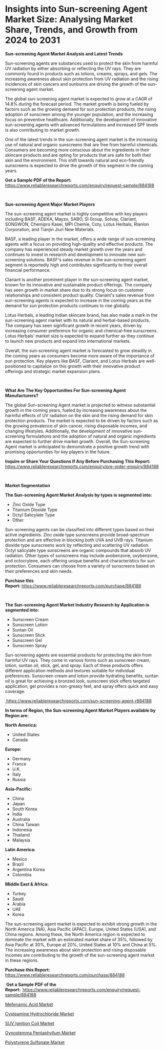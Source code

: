 <p><h1>Insights into Sun-screening Agent Market Size: Analysing Market Share, Trends, and Growth from 2024 to 2031</h1></p><p><strong>Sun-screening Agent Market Analysis and Latest Trends</strong></p>
<p><p>Sun-screening agents are substances used to protect the skin from harmful UV radiation by either absorbing or reflecting the UV rays. They are commonly found in products such as lotions, creams, sprays, and gels. The increasing awareness about skin protection from UV radiation and the rising incidences of skin cancers and sunburns are driving the growth of the sun-screening agent market.</p><p>The global sun-screening agent market is expected to grow at a CAGR of 14.8% during the forecast period. The market growth is being fueled by factors such as the growing demand for sun protection products, the rising adoption of sunscreen among the younger population, and the increasing focus on preventive healthcare. Additionally, the development of innovative sun-screening agents with advanced formulations and increased SPF levels is also contributing to market growth.</p><p>One of the latest trends in the sun-screening agent market is the increasing use of natural and organic sunscreens that are free from harmful chemicals. Consumers are becoming more conscious about the ingredients in their skincare products and are opting for products that are safe for both their skin and the environment. This shift towards natural and eco-friendly sunscreens is expected to drive the growth of this segment in the coming years.</p></p>
<p><strong>Get a Sample PDF of the Report:&nbsp;</strong> <a href="https://www.reliableresearchreports.com/enquiry/request-sample/884188">https://www.reliableresearchreports.com/enquiry/request-sample/884188</a></p>
<p>&nbsp;</p>
<p><strong>Sun-screening Agent Major Market Players</strong></p>
<p><p>The sun-screening agent market is highly competitive with key players including BASF, ADEKA, Mayzo, SABO, SI Group, Solvay, Clariant, SONGWON, Chemipro Kasei, MPI Chemie, Coty, Lotus Herbals, Rianlon Corporation, and Tianjin Jiuri New Materials. </p><p>BASF, a leading player in the market, offers a wide range of sun-screening agents with a focus on providing high-quality and effective products. The company has experienced steady market growth over the years and continues to invest in research and development to innovate new sun-screening solutions. BASF's sales revenue in the sun-screening agent segment is reportedly high and contributes significantly to their overall financial performance.</p><p>Clariant is another prominent player in the sun-screening agent market, known for its innovative and sustainable product offerings. The company has seen growth in market share due to its strong focus on customer relationships and consistent product quality. Clariant's sales revenue from sun-screening agents is expected to increase in the coming years as the demand for sun protection products continues to rise globally.</p><p>Lotus Herbals, a leading Indian skincare brand, has also made a mark in the sun-screening agent market with its natural and herbal-based products. The company has seen significant growth in recent years, driven by increasing consumer preference for organic and chemical-free sunscreens. Lotus Herbals' market size is expected to expand further as they continue to launch new products and expand into international markets.</p><p>Overall, the sun-screening agent market is forecasted to grow steadily in the coming years as consumers become more aware of the importance of sun protection. Key players like BASF, Clariant, and Lotus Herbals are well-positioned to capitalize on this growth with their innovative product offerings and strategic market expansion plans.</p></p>
<p>&nbsp;</p>
<p><strong>What Are The Key Opportunities For Sun-screening Agent Manufacturers?</strong></p>
<p><p>The global Sun-screening Agent market is projected to witness substantial growth in the coming years, fueled by increasing awareness about the harmful effects of UV radiation on the skin and the rising demand for skin protection products. The market is expected to be driven by factors such as the growing prevalence of skin cancer, rising disposable incomes, and changing lifestyles. Additionally, the development of innovative sun-screening formulations and the adoption of natural and organic ingredients are expected to further drive market growth. Overall, the Sun-screening Agent market is anticipated to demonstrate a positive growth trend with promising opportunities for key players in the future.</p></p>
<p><strong>Inquire or Share Your Questions If Any Before Purchasing This Report:</strong> <a href="https://www.reliableresearchreports.com/enquiry/pre-order-enquiry/884188">https://www.reliableresearchreports.com/enquiry/pre-order-enquiry/884188</a></p>
<p>&nbsp;</p>
<p><strong>Market Segmentation</strong></p>
<p><strong>The Sun-screening Agent Market Analysis by types is segmented into:</strong></p>
<p><ul><li>Zinc Oxide Type</li><li>Titanium Dioxide Type</li><li>Octyl Salicylate Type</li><li>Other</li></ul></p>
<p><p>Sun-screening agents can be classified into different types based on their active ingredients. Zinc oxide type sunscreens provide broad-spectrum protection and are effective in blocking both UVA and UVB rays. Titanium dioxide type sunscreens work by reflecting and scattering UV radiation. Octyl salicylate type sunscreens are organic compounds that absorb UV radiation. Other types of sunscreens may include avobenzone, oxybenzone, and octocrylene, each offering unique benefits and characteristics for sun protection. Consumers can choose from a variety of sunscreens based on their preferences and skin needs.</p></p>
<p><strong>Purchase this Report:&nbsp;</strong><a href="https://www.reliableresearchreports.com/purchase/884188">https://www.reliableresearchreports.com/purchase/884188</a></p>
<p>&nbsp;</p>
<p><strong>The Sun-screening Agent Market Industry Research by Application is segmented into:</strong></p>
<p><ul><li>Sunscreen Cream</li><li>Sunscreen Lotion</li><li>Suntan Oil</li><li>Sunscreen Stick</li><li>Sunscreen Gel</li><li>Sunscreen Spray</li></ul></p>
<p><p>Sun-screening agents are essential products for protecting the skin from harmful UV rays. They come in various forms such as sunscreen cream, lotion, suntan oil, stick, gel, and spray. Each of these products offers different application methods and textures suitable for individual preferences. Sunscreen cream and lotion provide hydrating benefits, suntan oil is great for achieving a bronzed look, sunscreen stick offers targeted application, gel provides a non-greasy feel, and spray offers quick and easy coverage.</p></p>
<p><a href="https://www.reliableresearchreports.com/sun-screening-agent-r884188">&nbsp;https://www.reliableresearchreports.com/sun-screening-agent-r884188</a></p>
<p><strong>In terms of Region, the Sun-screening Agent Market Players available by Region are:</strong></p>
<p>
    <p> <strong> North America: </strong>
        <ul>
            <li>United States</li>
            <li>Canada</li>
        </ul>
        </p> 
    <p> <strong> Europe: </strong>
        <ul>
            <li>Germany</li>
            <li>France</li>
            <li>U.K.</li>
            <li>Italy</li>
            <li>Russia</li>
        </ul>
        </p> 
    <p> <strong> Asia-Pacific: </strong>
        <ul>
            <li>China</li>
            <li>Japan</li>
            <li>South Korea</li>
            <li>India</li>
            <li>Australia</li>
            <li>China Taiwan</li>
            <li>Indonesia</li>
            <li>Thailand</li>
            <li>Malaysia</li>
        </ul>
        </p> 
    <p> <strong> Latin America: </strong>
        <ul>
            <li>Mexico</li>
            <li>Brazil</li>
            <li>Argentina Korea</li>
            <li>Colombia</li>
        </ul>
        </p> 
    <p> <strong> Middle East & Africa: </strong>
        <ul>
            <li>Turkey</li>
            <li>Saudi</li>
            <li>Arabia</li>
            <li>UAE</li>
            <li>Korea</li>
        </ul>
    </p>
    </p>
<p><p>The sun-screening agent market is expected to exhibit strong growth in the North America (NA), Asia Pacific (APAC), Europe, United States (USA), and China regions. Among these, the North America region is expected to dominate the market with an estimated market share of 35%, followed by Asia Pacific at 30%, Europe at 20%, United States at 10% and China at 5%. The increasing awareness about skin protection and rising disposable incomes are contributing to the growth of the sun-screening agent market in these regions.</p></p>
<p><strong>Purchase this Report: </strong><a href="https://www.reliableresearchreports.com/purchase/884188">https://www.reliableresearchreports.com/purchase/884188</a></p>
<p>&nbsp;<strong>Get a Sample PDF of the Report:&nbsp;&nbsp;</strong><a href="https://www.reliableresearchreports.com/enquiry/request-sample/884188">https://www.reliableresearchreports.com/enquiry/request-sample/884188</a></p>
<p><strong></strong></p>
<p><p><a href="https://issuu.com/reportprime-2/docs/mefenamic-acid-market-size-2030.pptx">Mefenamic Acid Market</a></p><p><a href="https://github.com/mancsybtousav/Market-Research-Report-List-3/blob/main/cysteamine-hydrochloride-market.md">Cysteamine Hydrochloride Market</a></p><p><a href="https://medium.com/@akshatreportprime/global-suv-ignition-coil-market-trends-insights-into-growth-opportunities-and-challenges-2ec24055a7e5">SUV Ignition Coil Market</a></p><p><a href="https://www.linkedin.com/pulse/gynostemma-pentaphyllum-market-report-product-type-08098others-cpx8f">Gynostemma Pentaphyllum Market</a></p><p><a href="https://github.com/josesg55/Market-Research-Report-List-3/blob/main/polystyrene-sulfonate-market.md">Polystyrene Sulfonate Market</a></p></p>